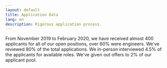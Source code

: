 ```yaml
---
layout: default
title: Application Data
lang: en
description: Rigorous application process.
---
```




From November 2019 to February 2020, we have received almost 400 applicants for all of our open positions, over 60% were engineers. We've reviewed 80% of the total applications. We in-person interviewed 4.5% of the applicants for available roles. We've given out offers to 2% of our applicant pool.